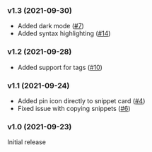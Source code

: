 ### v1.3 (2021-09-30)
- Added dark mode ([#7](https://github.com/pawelmalak/snippet-box/issues/7))
- Added syntax highlighting ([#14](https://github.com/pawelmalak/snippet-box/issues/14))

### v1.2 (2021-09-28)
- Added support for tags ([#10](https://github.com/pawelmalak/snippet-box/issues/10))

### v1.1 (2021-09-24)
- Added pin icon directly to snippet card ([#4](https://github.com/pawelmalak/snippet-box/issues/4))
- Fixed issue with copying snippets ([#6](https://github.com/pawelmalak/snippet-box/issues/6))

### v1.0 (2021-09-23)
Initial release